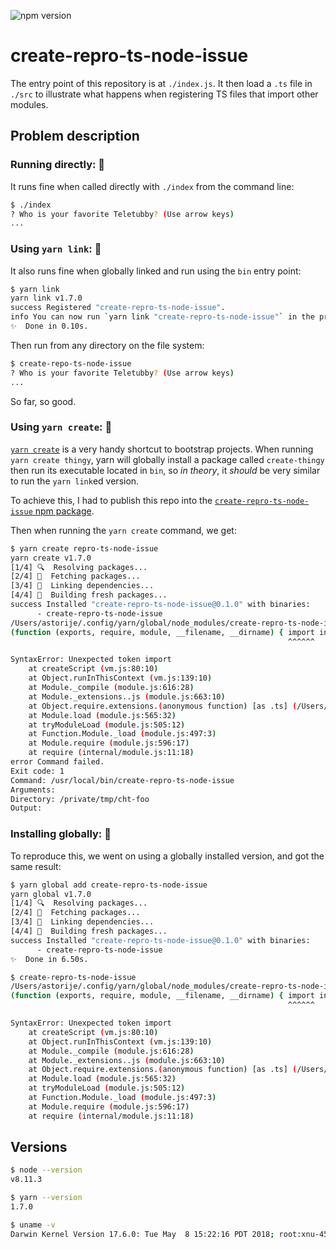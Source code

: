 ![npm version](https://img.shields.io/npm/v/create-repro-ts-node-issue.svg?style=flat-square)

# create-repro-ts-node-issue

The entry point of this repository is at `./index.js`. It then load a `.ts` file
in `./src` to illustrate what happens when registering TS files that import
other modules.

## Problem description

### Running directly: 🌸

It runs fine when called directly with `./index` from the command line:

```sh
$ ./index
? Who is your favorite Teletubby? (Use arrow keys)
...
```

### Using `yarn link`: 🌼

It also runs fine when globally linked and run using the `bin` entry point:

```sh
$ yarn link
yarn link v1.7.0
success Registered "create-repro-ts-node-issue".
info You can now run `yarn link "create-repro-ts-node-issue"` in the projects where you want to use this package and it will be used instead.
✨  Done in 0.10s.
```

Then run from any directory on the file system:

```sh
$ create-repo-ts-node-issue
? Who is your favorite Teletubby? (Use arrow keys)
...
```

So far, so good.

### Using `yarn create`: 🥀

[`yarn create`](https://yarnpkg.com/lang/en/docs/cli/create/) is a very handy
shortcut to bootstrap projects.
When running `yarn create thingy`, yarn will globally install a package called
`create-thingy` then run its executable located in `bin`, so _in theory_, it
_should_ be very similar to run the `yarn link`ed version.

To achieve this, I had to publish this repo into the
[`create-repro-ts-node-issue` npm package](https://www.npmjs.com/package/create-repro-ts-node-issue).

Then when running the `yarn create` command, we get:

```sh
$ yarn create repro-ts-node-issue
yarn create v1.7.0
[1/4] 🔍  Resolving packages...
[2/4] 🚚  Fetching packages...
[3/4] 🔗  Linking dependencies...
[4/4] 📃  Building fresh packages...
success Installed "create-repro-ts-node-issue@0.1.0" with binaries:
      - create-repro-ts-node-issue
/Users/astorije/.config/yarn/global/node_modules/create-repro-ts-node-issue/src/index.ts:1
(function (exports, require, module, __filename, __dirname) { import inquirer from "inquirer";
                                                              ^^^^^^

SyntaxError: Unexpected token import
    at createScript (vm.js:80:10)
    at Object.runInThisContext (vm.js:139:10)
    at Module._compile (module.js:616:28)
    at Module._extensions..js (module.js:663:10)
    at Object.require.extensions.(anonymous function) [as .ts] (/Users/astorije/.config/yarn/global/node_modules/create-repro-ts-node-issue/node_modules/ts-node/src/index.ts:431:14)
    at Module.load (module.js:565:32)
    at tryModuleLoad (module.js:505:12)
    at Function.Module._load (module.js:497:3)
    at Module.require (module.js:596:17)
    at require (internal/module.js:11:18)
error Command failed.
Exit code: 1
Command: /usr/local/bin/create-repro-ts-node-issue
Arguments:
Directory: /private/tmp/cht-foo
Output:
```

### Installing globally: 🥀

To reproduce this, we went on using a globally installed version, and got the
same result:

```sh
$ yarn global add create-repro-ts-node-issue
yarn global v1.7.0
[1/4] 🔍  Resolving packages...
[2/4] 🚚  Fetching packages...
[3/4] 🔗  Linking dependencies...
[4/4] 📃  Building fresh packages...
success Installed "create-repro-ts-node-issue@0.1.0" with binaries:
      - create-repro-ts-node-issue
✨  Done in 6.50s.

$ create-repro-ts-node-issue
/Users/astorije/.config/yarn/global/node_modules/create-repro-ts-node-issue/src/index.ts:1
(function (exports, require, module, __filename, __dirname) { import inquirer from "inquirer";
                                                              ^^^^^^

SyntaxError: Unexpected token import
    at createScript (vm.js:80:10)
    at Object.runInThisContext (vm.js:139:10)
    at Module._compile (module.js:616:28)
    at Module._extensions..js (module.js:663:10)
    at Object.require.extensions.(anonymous function) [as .ts] (/Users/astorije/.config/yarn/global/node_modules/create-repro-ts-node-issue/node_modules/ts-node/src/index.ts:431:14)
    at Module.load (module.js:565:32)
    at tryModuleLoad (module.js:505:12)
    at Function.Module._load (module.js:497:3)
    at Module.require (module.js:596:17)
    at require (internal/module.js:11:18)
```

## Versions

```sh
$ node --version
v8.11.3

$ yarn --version
1.7.0

$ uname -v
Darwin Kernel Version 17.6.0: Tue May  8 15:22:16 PDT 2018; root:xnu-4570.61.1~1/RELEASE_X86_64
```
